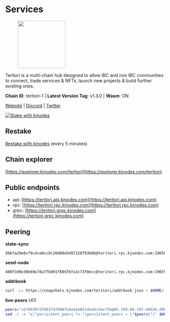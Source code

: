 # Services

<figure><img src="https://raw.githubusercontent.com/kj89/testnet_manuals/main/pingpub/logos/teritori.png" width="150" alt=""><figcaption></figcaption></figure>

Teritori is a multi-chain hub designed to allow IBC and non IBC communities  to connect, trade services & NFTs, launch new projects & build further existing ones.

**Chain ID**: teritori-1 | **Latest Version Tag**: v1.3.0 | **Wasm**: ON

[Website](https://teritori.com) | [Discord](https://discord.gg/teritori) | [Twitter](https://twitter.com/TeritoriNetwork)

[![Stake with kjnodes](https://i.ibb.co/cr44Q8j/button-stake-with-kjnodes.png)](https://restake.app/teritori/torivaloper184ln03hkpt75uhrrr26f66kvcqvf4yn4nc2xjm)

## Restake

[Restake with kjnodes](https://restake.app/teritori/torivaloper184ln03hkpt75uhrrr26f66kvcqvf4yn4nc2xjm) (every 5 minutes)
## Chain explorer
[https://explorer.kjnodes.com/teritori](https://explorer.kjnodes.com/teritori)

## Public endpoints

* api: [https://teritori.api.kjnodes.com](https://teritori.api.kjnodes.com)
* rpc: [https://teritori.rpc.kjnodes.com](https://teritori.rpc.kjnodes.com)
* grpc: [https://teritori.grpc.kjnodes.com](https://teritori.grpc.kjnodes.com)

## Peering

**state-sync**

```text
d9bfa29e0cf9c4ce0cc9c26d98e5d97228f93b0b@teritori.rpc.kjnodes.com:19656
```

**seed-node**

```text
400f3d9e30b69e78a7fb891f60d76fa3c73f0ecc@teritori.rpc.kjnodes.com:19659
```

**addrbook**
```bash
curl -Ls https://snapshots.kjnodes.com/teritori/addrbook.json > $HOME/.teritorid/config/addrbook.json
```

**live-peers** (41)
```bash
peers="c670830fdf60374f008fa4a4eb851deddcdaef5b@65.109.88.107:46656,d9bfa29e0cf9c4ce0cc9c26d98e5d97228f93b0b@65.109.88.38:19656,4b04b3d164dc6dd5bb555a7a106a8d314f30516f@65.21.136.170:53656,856c165de82fbd0489df9ec6ffaa0958c620e073@198.244.179.127:26656,920f32f409bbb18b641cdc9513545e2e016c2c62@142.132.203.60:26656,ce3baba928ae06cd3ff0af20aec888a82ddffef7@54.37.129.171:26656,0b27217386756577e1eadf00c4169dc8f041e522@51.210.7.219:26656,12101148702a99298a971b310286e64bc7bb6135@65.109.23.182:38026,5a98d637a16b16bf425a4a785c9d11a7d1e5b8a0@65.21.131.215:26736,48980875839186e08e12ebf0d9a2803b45206833@65.109.92.241:38026,78815c81331c114cd508dae3a012f0d3e5e2b966@185.119.118.117:3000,46b7ae20e3cc4264076a91c3601f3894a021a80d@65.108.6.45:36656,0e189bbc6db606a14950a0e59641b798a255c3c8@65.109.37.154:3000,526d8c7c44f59be9a39d7463c576b68c0db23174@65.108.234.23:15956,e1b058e5cfa2b836ddaa496b10911da62dcf182e@138.201.8.248:26656,82ebb17ddac20928fb8107201dad9f5aea7f9132@198.244.200.3:26656,ec4126b26336cd61b335345df4ff2a3fbb79338a@65.109.92.240:20026,b212d5740b2e11e54f56b072dc13b6134650cfb5@134.65.192.81:26656,412afea7f33f6f91c85f8d149eff81acb6624bb3@195.201.63.87:42656,2b4f46e601fb4ede2a0c98976337e3afdaa50dac@65.108.238.102:15956,e726816f42831689eab9378d5d577f1d06d25716@176.9.188.21:26656,88a407d4749e1ccbb630f98ca44f304744d97864@38.242.141.168:26656,3bd3a20d7c8a26a20927289a7a6bffecf71de53e@51.81.155.97:10856,3594b73f909a9c4b87cfe6a361ef8b2b51124dd5@65.109.69.59:15956,7ec495dc07533182ed7673f8aa68c03e05ffff44@51.79.27.21:28656,c12c1ed98ab1f24266980c1f05ed0ca8812ca7aa@95.217.192.230:16656,4cef2b81f82420434c6ce0dc43ca04ad18ef773f@65.108.75.107:15656,28456ac1dded17760432c3f1d759c7d50ab6ed3e@51.250.83.54:26656,669470aba9778ccccd07127115dcdc30e141d7ae@65.108.232.248:33656,5ab6437f73fe71f392d53566e037aa91087530ac@139.144.67.202:26656,a8abf12f9b69a7d80999efe0aaafe5fcb28294d4@52.35.72.210:26656,6ef7a8bc7a3cc0856594f12570e8f2282a099dcf@65.109.93.152:26796,35de81a10ed992e427e6eb1d0d9ec3622d0f37fe@193.70.47.90:15956,b3e9ad54d743ba8a465172f50b19cb52e77686c2@38.242.148.96:36656,f490d88332f112ccb43f25edb11f2d6b640f69fc@51.159.130.137:26656,ad347ea1ec920d12ccda2341348bcc89687739ef@88.99.164.158:38026,a35dc0cd0efd7e04d3334d781112bae0698a8f57@164.92.131.1:26656,ed747c9e39fc04fdbc7ab5fc4a4a7f7a298ee329@65.144.145.234:26656,d701007d71d071234e0375fd859a1127300a1835@107.155.109.202:26656,4740ad44e58f4f4a0e2b9c4353500009eb73a05a@176.191.97.120:26656,d956d6180e96c62315a777b1a3ed8f1ebf873e80@38.242.232.202:29656"
sed -i -e "s|^persistent_peers *=.*|persistent_peers = \"$peers\"|" $HOME/.teritorid/config/config.toml
```
